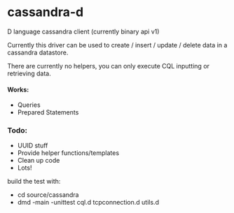 cassandra-d
===========

D language cassandra client (currently binary api v1)

Currently this driver can be used to create / insert / update / delete data in a cassandra datastore.

There are currently no helpers, you can only execute CQL inputting or retrieving data.

#### Works:
- Queries
- Prepared Statements

### Todo:
- UUID stuff
- Provide helper functions/templates
- Clean up code
- Lots!

build the test with:
- cd source/cassandra
- dmd -main -unittest cql.d tcpconnection.d utils.d
